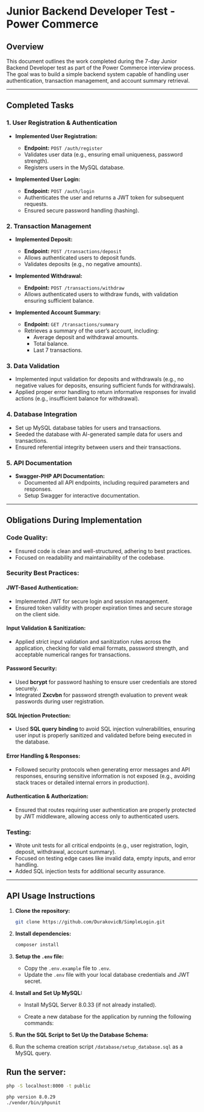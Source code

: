 # Junior Backend Developer Test - Power Commerce

## Overview

This document outlines the work completed during the 7-day Junior Backend Developer test as part of the Power Commerce interview process. The goal was to build a simple backend system capable of handling user authentication, transaction management, and account summary retrieval.

---

## Completed Tasks

### 1. **User Registration & Authentication**

- **Implemented User Registration:**
  - **Endpoint:** `POST /auth/register`
  - Validates user data (e.g., ensuring email uniqueness, password strength).
  - Registers users in the MySQL database.

- **Implemented User Login:**
  - **Endpoint:** `POST /auth/login`
  - Authenticates the user and returns a JWT token for subsequent requests.
  - Ensured secure password handling (hashing).

### 2. **Transaction Management**

- **Implemented Deposit:**
  - **Endpoint:** `POST /transactions/deposit`
  - Allows authenticated users to deposit funds.
  - Validates deposits (e.g., no negative amounts).

- **Implemented Withdrawal:**
  - **Endpoint:** `POST /transactions/withdraw`
  - Allows authenticated users to withdraw funds, with validation ensuring sufficient balance.

- **Implemented Account Summary:**
  - **Endpoint:** `GET /transactions/summary`
  - Retrieves a summary of the user’s account, including:
    - Average deposit and withdrawal amounts.
    - Total balance.
    - Last 7 transactions.

### 3. **Data Validation**
- Implemented input validation for deposits and withdrawals (e.g., no negative values for deposits, ensuring sufficient funds for withdrawals).
- Applied proper error handling to return informative responses for invalid actions (e.g., insufficient balance for withdrawal).

### 4. **Database Integration**

- Set up MySQL database tables for users and transactions.
- Seeded the database with AI-generated sample data for users and transactions.
- Ensured referential integrity between users and their transactions.

### 5. **API Documentation**

- **Swagger-PHP API Documentation:**
  - Documented all API endpoints, including required parameters and responses.
  - Setup Swagger for interactive documentation.

---

## Obligations During Implementation

### **Code Quality:**
- Ensured code is clean and well-structured, adhering to best practices.
- Focused on readability and maintainability of the codebase.

### **Security Best Practices:**

#### **JWT-Based Authentication:**
- Implemented JWT for secure login and session management.
- Ensured token validity with proper expiration times and secure storage on the client side.

#### **Input Validation & Sanitization:**
- Applied strict input validation and sanitization rules across the application, checking for valid email formats, password strength, and acceptable numerical ranges for transactions.

#### **Password Security:**
- Used **bcrypt** for password hashing to ensure user credentials are stored securely.
- Integrated **Zxcvbn** for password strength evaluation to prevent weak passwords during user registration.

#### **SQL Injection Protection:**
- Used **SQL query binding** to avoid SQL injection vulnerabilities, ensuring user input is properly sanitized and validated before being executed in the database.

#### **Error Handling & Responses:**
- Followed security protocols when generating error messages and API responses, ensuring sensitive information is not exposed (e.g., avoiding stack traces or detailed internal errors in production).

#### **Authentication & Authorization:**
- Ensured that routes requiring user authentication are properly protected by JWT middleware, allowing access only to authenticated users.


### **Testing:**
- Wrote unit tests for all critical endpoints (e.g., user registration, login, deposit, withdrawal, account summary).
- Focused on testing edge cases like invalid data, empty inputs, and error handling.
- Added SQL injection tests for additional security assurance.

---

## API Usage Instructions

1. **Clone the repository:**
    ```bash
    git clone https://github.com/DurakovicB/SimpleLogin.git
    ```

2. **Install dependencies:**
    ```bash
    composer install
    ```

3. **Setup the `.env` file:**
   - Copy the `.env.example` file to `.env`.
   - Update the `.env` file with your local database credentials and JWT secret.

4. **Install and Set Up MySQL:**

    - Install MySQL Server 8.0.33 (if not already installed).

    - Create a new database for the application by running the following commands:

5.  **Run the SQL Script to Set Up the Database Schema:**

1. Run the schema creation script  `/database/setup_database.sql` as a MySQL query.


## Run the server:

```bash
php -S localhost:8000 -t public

php version 8.0.29
./vendor/bin/phpunit
